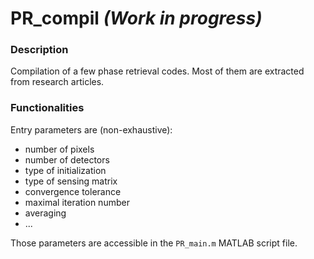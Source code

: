 # PR_compil *(Work in progress)*

### Description
Compilation of a few phase retrieval codes. Most of them are extracted from research articles.

### Functionalities
Entry parameters are (non-exhaustive):
  * number of pixels
  * number of detectors
  * type of initialization
  * type of sensing matrix
  * convergence tolerance
  * maximal iteration number
  * averaging
  * ...
  
Those parameters are accessible in the `PR_main.m` MATLAB script file.
